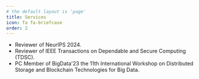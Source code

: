 ```yaml
---
# the default layout is 'page'
title: Services
icon: fa fa-briefcase
order: 2
---
```


<!-- ## Conference Services -->

- Reviewer of NeurIPS 2024.
- Reviewer of IEEE Transactions on Dependable and Secure Computing (TDSC).
- PC Member of BigData'23 the 11th International Workshop on Distributed Storage and Blockchain Technologies for Big Data.
